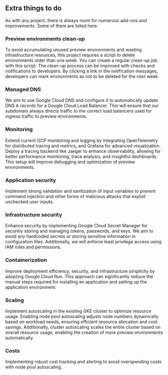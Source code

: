 ## Extra things to do

As with any project, there is always room for numerous add-ons and improvements. Some of them are listed here.

### Preview environments clean-up

To avoid accumulating unused preview environments and wasting infrastructure resources, this project requires a script to delete environments older than one week. You can create a regular clean-up job with this script. The clean-up process can be improved with checks and notifications to developers. By clicking a link in the notification messages, developers can mark environments as not to be deleted for the next week.

### Managed DNS

We aim to use Google Cloud DNS and configure it to automatically update DNS A records for a Google Cloud Load Balancer. This will ensure that our subdomain always directs traffic to the correct load balancers used for ingress traffic to preview environments.

### Monitoring

Extend current GCP monitoring and logging by integrating OpenTelemetry for distributed tracing and metrics, and Grafana for advanced visualization. Deploy a tracing backend like Jaeger to enhance observability, allowing for better performance monitoring, trace analysis, and insightful dashboards. This setup will improve debugging and optimization of preview environments.

### Application security

Implement strong validation and sanitization of input variables to prevent command injection and other forms of malicious attacks that exploit unchecked user inputs.

### Infrastructure security

Enhance security by implementing Google Cloud Secret Manager for securely storing and managing tokens, passwords, and keys. We aim to avoid any hardcoded secrets or storing sensitive information in configuration files. Additionally, we will enforce least privilege access using IAM roles and permissions.

### Containerization

Improve deployment efficiency, security, and infrastructure simplicity by adopting Google Cloud Run. This approach can significantly reduce the manual steps required for installing an application and setting up the application environment.

### Scaling

Implement autoscaling in the existing GKE cluster to optimize resource usage. Enabling node pool autoscaling adjusts node numbers dynamically based on workload needs, ensuring efficient resource allocation and cost savings. Additionally, cluster autoscaling scales the entire cluster based on overall resource usage, enabling the creation of more preview environments automatically.

### Costs

Implementing robust cost tracking and alerting to avoid overspending costs with node pool autoscaling.
